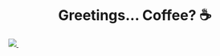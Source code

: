 

### <h1 align ="center"> Greetings... Coffee? ☕ </h1>

<div style="display: inline-block;" align="center">
<a href="https://www.linkedin.com/in/aloppesana/" target="_blank" rel="noopener">
  <img src="https://img.shields.io/badge/-LinkedIn-%230077B5?style=for-the-badge&logo=linkedin&logoColor=white" target="_blank">
</a>
  
<div style="display: inline-block;" align="center">

  


